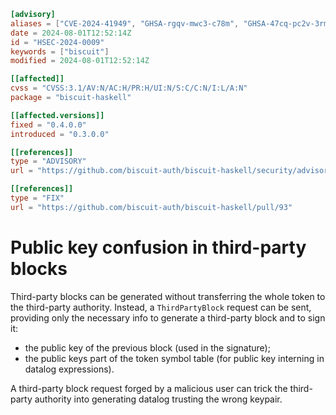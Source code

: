 ``` toml
[advisory]
aliases = ["CVE-2024-41949", "GHSA-rgqv-mwc3-c78m", "GHSA-47cq-pc2v-3rmp"]
date = 2024-08-01T12:52:14Z
id = "HSEC-2024-0009"
keywords = ["biscuit"]
modified = 2024-08-01T12:52:14Z

[[affected]]
cvss = "CVSS:3.1/AV:N/AC:H/PR:H/UI:N/S:C/C:N/I:L/A:N"
package = "biscuit-haskell"

[[affected.versions]]
fixed = "0.4.0.0"
introduced = "0.3.0.0"

[[references]]
type = "ADVISORY"
url = "https://github.com/biscuit-auth/biscuit-haskell/security/advisories/GHSA-47cq-pc2v-3rmp"

[[references]]
type = "FIX"
url = "https://github.com/biscuit-auth/biscuit-haskell/pull/93"
```

# Public key confusion in third-party blocks

Third-party blocks can be generated without transferring the whole token
to the third-party authority. Instead, a `ThirdPartyBlock` request can
be sent, providing only the necessary info to generate a third-party
block and to sign it:

- the public key of the previous block (used in the signature);
- the public keys part of the token symbol table (for public key
  interning in datalog expressions).

A third-party block request forged by a malicious user can trick the
third-party authority into generating datalog trusting the wrong
keypair.

